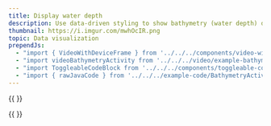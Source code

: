```yaml
---
title: Display water depth
description: Use data-driven styling to show bathymetry (water depth) data.
thumbnail: https://i.imgur.com/mwhOcIR.png
topic: Data visualization
prependJs:
  - "import { VideoWithDeviceFrame } from '../../../components/video-with-device-frame'"
  - "import videoBathymetryActivity from '../../../video/example-bathymetry-activity.mp4'"
  - "import ToggleableCodeBlock from '../../../components/toggleable-code-block'"
  - "import { rawJavaCode } from '../../../example-code/BathymetryActivity.js'"
---
```


{{
  <VideoWithDeviceFrame 
    videoFile={videoBathymetryActivity}
    rotation="horizontal"
    device="pixel-2"
  />
}}

<!-- Any notes about this example would go here.  -->

{{
  <ToggleableCodeBlock 
    java={rawJavaCode}
  />
}}